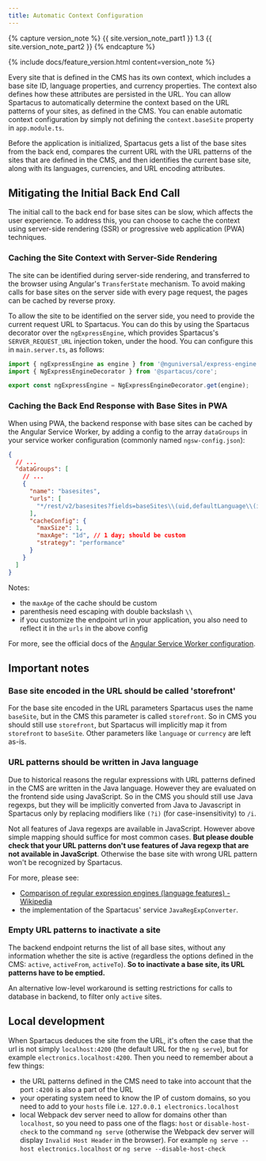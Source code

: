 ```yaml
---
title: Automatic Context Configuration
---
```


{% capture version_note %}
{{ site.version_note_part1 }} 1.3 {{ site.version_note_part2 }}
{% endcapture %}

{% include docs/feature_version.html content=version_note %}

Every site that is defined in the CMS has its own context, which includes a base site ID, language properties, and currency properties. The context also defines how these attributes are persisted in the URL. You can allow Spartacus to automatically determine the context based on the URL patterns of your sites, as defined in the CMS. You can enable automatic context configuration by simply not defining the `context.baseSite` property in `app.module.ts`.

Before the application is initialized, Spartacus gets a list of the base sites from the back end, compares the current URL with the URL patterns of the sites that are defined in the CMS, and then identifies the current base site, along with its languages, currencies, and URL encoding attributes.

## Mitigating the Initial Back End Call

The initial call to the back end for base sites can be slow, which affects the user experience. To address this, you can choose to cache the context using server-side rendering (SSR) or progressive web application (PWA) techniques.

### Caching the Site Context with Server-Side Rendering

The site can be identified during server-side rendering, and transferred to the browser using Angular's `TransferState` mechanism. To avoid making calls for base sites on the server side with every page request, the pages can be cached by reverse proxy.

To allow the site to be identified on the server side, you need to provide the current request URL to Spartacus. You can do this by using the Spartacus decorator over the `ngExpressEngine`, which provides Spartacus's `SERVER_REQUEST_URL` injection token, under the hood. You can configure this in `main.server.ts`, as follows:

```typescript
import { ngExpressEngine as engine } from '@nguniversal/express-engine';
import { NgExpressEngineDecorator } from '@spartacus/core';

export const ngExpressEngine = NgExpressEngineDecorator.get(engine);
```

### Caching the Back End Response with Base Sites in PWA

When using PWA, the backend response with base sites can be cached by the Angular Service Worker, by adding a config to the array `dataGroups` in your service worker configuration (commonly named `ngsw-config.json`):
```json
{
  // ...
  "dataGroups": [
    // ...
    {
      "name": "basesites",
      "urls": [
        "*/rest/v2/basesites?fields=baseSites\\(uid,defaultLanguage\\(isocode\\),urlEncodingAttributes,urlPatterns,stores\\(currencies\\(isocode\\),defaultCurrency\\(isocode\\),languages\\(isocode\\),defaultLanguage\\(isocode\\)\\)\\)*"
      ],
      "cacheConfig": {
        "maxSize": 1,
        "maxAge": "1d", // 1 day; should be custom
        "strategy": "performance"
      }
    }
  ]
}
```

Notes:

- the `maxAge` of the cache should be custom
- parenthesis need escaping with double backslash `\\`
- if you customize the endpoint url in your application, you also need to reflect it in the `urls` in the above config

For more, see the official docs of the [Angular Service Worker configuration](https://angular.io/guide/service-worker-config#datagroups).

## Important notes

### Base site encoded in the URL should be called 'storefront'

For the base site encoded in the URL parameters Spartacus uses the name `baseSite`, but in the CMS this parameter is called `storefront`. So in CMS you should still use `storefront`, but Spartacus will implicitly map it from `storefront` to `baseSite`. Other parameters like `language` or `currency` are left as-is.

### URL patterns should be written in Java language

Due to historical reasons the regular expressions with URL patterns defined in the CMS are written in the Java language. However they are evaluated on the frontend side using JavaScript. So in the CMS you should still use Java regexps, but they will be implicitly converted from Java to Javascript in Spartacus only by replacing modifiers like `(?i)` (for case-insensitivity) to `/i`. 

Not all features of Java regexps are available in JavaScript. However above simple mapping should suffice for most common cases. **But please double check that your URL patterns don't use features of Java regexp that are not available in JavaScript**. Otherwise the base site with wrong URL pattern won't be recognized by Spartacus.

For more, please see:

- [Comparison of regular expression engines (language features) - Wikipedia](https://en.wikipedia.org/wiki/Comparison_of_regular_expression_engines#Language_features)
- the implementation of the Spartacus' service `JavaRegExpConverter`.

### Empty URL patterns to inactivate a site

The backend endpoint returns the list of all base sites, without any information whether the site is active (regardless the options defined in the CMS: `active`, `activeFrom`, `activeTo`). **So to inactivate a base site, its URL patterns have to be emptied.**

An alternative low-level workaround is setting restrictions for calls to database in backend, to filter only `active` sites.

## Local development

When Spartacus deduces the site from the URL, it's often the case that the url is not simply `localhost:4200` (the default URL for the `ng serve`), but for example `electronics.localhost:4200`. Then you need to remember about a few things:

- the URL patterns defined in the CMS need to take into account that the port `:4200` is also a part of the URL
- your operating system need to know the IP of custom domains, so you need to add to your `hosts` file i.e. `127.0.0.1 electronics.localhost`
- local Webpack dev server need to allow for domains other than `localhost`, so you need to pass one of the flags: `host` or `disable-host-check` to the command `ng serve` (otherwise the Webpack dev server will display  `Invalid Host Header` in the browser). For example `ng serve --host electronics.localhost` or `ng serve --disable-host-check`
